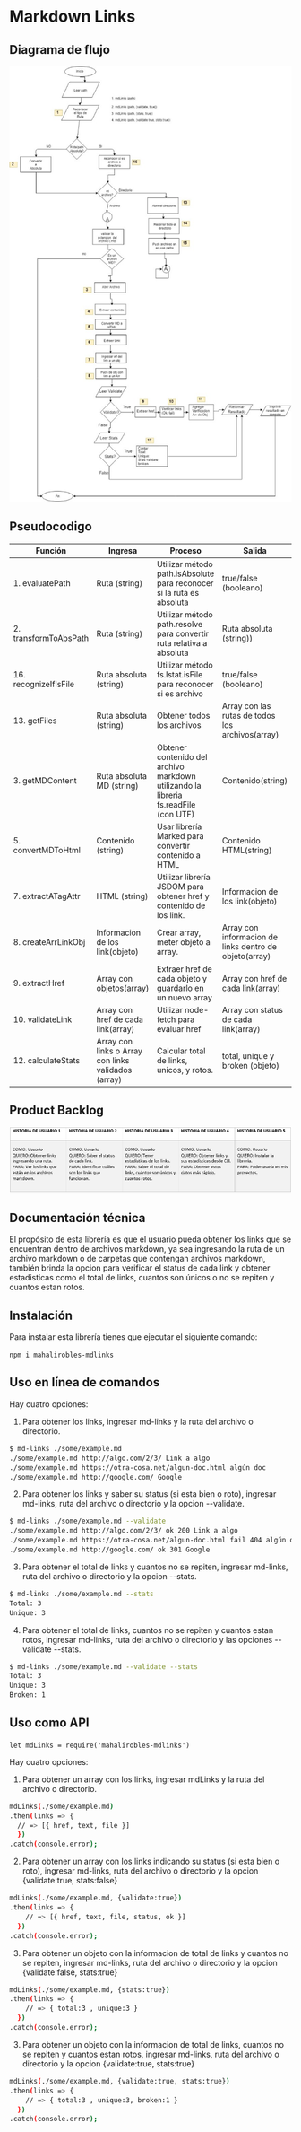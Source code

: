 # Markdown Links

## Diagrama de flujo

![Sin titulo](img/flujo.jpeg)


## Pseudocodigo

| Función    | Ingresa     |Proceso     |Salida     |
| ------------- | ------------- | ------------- | ------------- |
| 1. evaluatePath | Ruta (string) | Utilizar método path.isAbsolute para reconocer si la ruta es absoluta| true/false (booleano) |
| 2. transformToAbsPath | Ruta (string) | Utilizar método path.resolve para convertir ruta relativa a absoluta| Ruta absoluta (string)) |
| 16. recognizeIfIsFile | Ruta absoluta (string) | Utilizar método fs.lstat.isFile para reconocer si es archivo| true/false (booleano) |
| 13. getFiles | Ruta absoluta (string) | Obtener todos los archivos| Array con las rutas de todos los archivos(array) |
| 3. getMDContent | Ruta absoluta MD (string) | Obtener contenido del archivo markdown utilizando la libreria fs.readFile (con UTF)| Contenido(string)|
| 5. convertMDToHtml | Contenido (string) | Usar librería Marked para convertir contenido a HTML| Contenido HTML(string)|
| 7. extractATagAttr | HTML (string) | Utilizar librería JSDOM para obtener href y contenido de los link.| Informacion de los link(objeto)|
| 8. createArrLinkObj | Informacion de los link(objeto) | Crear array, meter objeto a array.| Array con informacion de links dentro de objeto(array)|
| 9. extractHref | Array con objetos(array) | Extraer href de cada objeto y guardarlo en un nuevo array| Array con href de cada link(array)|
| 10. validateLink | Array con href de cada link(array) | Utilizar node-fetch para evaluar href | Array con status de cada link(array)|
| 12. calculateStats | Array con links o Array con links validados (array) | Calcular total de links, unicos, y rotos.| total, unique y broken (objeto)|

## Product Backlog

![Sin titulo](img/product-backlog.png)

## Documentación técnica

El propósito de esta librería es que el usuario pueda obtener los links que se encuentran dentro de archivos markdown, ya sea ingresando la ruta de un archivo markdown o de carpetas que contengan archivos markdown, también brinda la opcion para verificar el status de cada link y obtener estadisticas como el total de links, cuantos son únicos o no se repiten y cuantos estan rotos.

## Instalación

Para instalar esta librería tienes que ejecutar el siguiente comando:

`npm i mahalirobles-mdlinks`

## Uso en línea de comandos

Hay cuatro opciones:

1. Para obtener los links, ingresar md-links y la ruta del archivo o directorio.

```sh
$ md-links ./some/example.md
./some/example.md http://algo.com/2/3/ Link a algo
./some/example.md https://otra-cosa.net/algun-doc.html algún doc
./some/example.md http://google.com/ Google
```

2. Para obtener los links y saber su status (si esta bien o roto), ingresar md-links, ruta del archivo o directorio y la opcion --validate.

```sh
$ md-links ./some/example.md --validate
./some/example.md http://algo.com/2/3/ ok 200 Link a algo
./some/example.md https://otra-cosa.net/algun-doc.html fail 404 algún doc
./some/example.md http://google.com/ ok 301 Google
```

3. Para obtener el total de links y cuantos no se repiten, ingresar md-links, ruta del archivo o directorio y la opcion --stats.

```sh
$ md-links ./some/example.md --stats
Total: 3
Unique: 3
```

4. Para obtener el total de links, cuantos no se repiten y cuantos estan rotos, ingresar md-links, ruta del archivo o directorio y las opciones --validate --stats.

```sh
$ md-links ./some/example.md --validate --stats
Total: 3
Unique: 3
Broken: 1
```

## Uso como API

`let mdLinks = require('mahalirobles-mdlinks')`

Hay cuatro opciones:

1. Para obtener un array con los links, ingresar mdLinks y la ruta del archivo o directorio.

```sh
mdLinks(./some/example.md)
.then(links => {
  // => [{ href, text, file }]
  })
.catch(console.error);
```

2. Para obtener un array con los links indicando su status (si esta bien o roto), ingresar md-links, ruta del archivo o directorio y la opcion {validate:true, stats:false}

```sh
mdLinks(./some/example.md, {validate:true})
.then(links => {
    // => [{ href, text, file, status, ok }]
  })
.catch(console.error);
```

3. Para obtener un objeto con la informacion de total de links y cuantos no se repiten, ingresar md-links, ruta del archivo o directorio y la opcion {validate:false, stats:true}

```sh
mdLinks(./some/example.md, {stats:true})
.then(links => {
    // => { total:3 , unique:3 }
  })
.catch(console.error);
```

3. Para obtener un objeto con la informacion de total de links, cuantos no se repiten y cuantos estan rotos, ingresar md-links, ruta del archivo o directorio y la opcion {validate:true, stats:true}

```sh
mdLinks(./some/example.md, {validate:true, stats:true})
.then(links => {
    // => { total:3 , unique:3, broken:1 }
  })
.catch(console.error);
```







